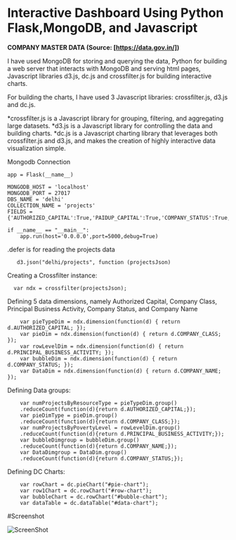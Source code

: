 # Interactive Dashboard Using Python Flask,MongoDB, and Javascript

**COMPANY MASTER DATA (Source: [https://data.gov.in/])**

I have used MongoDB for storing and querying the data, Python for building a web server that interacts with MongoDB and serving html pages, Javascript libraries d3.js, dc.js and crossfilter.js for building interactive charts.

For building the charts, I have used 3 Javascript libraries: crossfilter.js, d3.js and dc.js.

*crossfilter.js is a Javascript library for grouping, filtering, and aggregating large datasets.
*d3.js is a Javascript library for controlling the data and building charts.
*dc.js is a Javascript charting library that leverages both crossfilter.js and d3.js, and makes the creation of highly interactive data visualization simple.

Mongodb Connection
```
app = Flask(__name__)

MONGODB_HOST = 'localhost'
MONGODB_PORT = 27017
DBS_NAME = 'delhi'
COLLECTION_NAME = 'projects'
FIELDS = {'AUTHORIZED_CAPITAL':True,'PAIDUP_CAPITAL':True,'COMPANY_STATUS':True,'PRINCIPAL_BUSINESS_ACTIVITY':True,'COMPANY_NAME':True,'COMPANY_CLASS':True,'_id':False}
```

```
if __name__ == "__main__":
    app.run(host='0.0.0.0',port=5000,debug=True)
```

.defer is for reading the projects data
```
   d3.json("delhi/projects", function (projectsJson) 
```

Creating a Crossfilter instance:
```
  var ndx = crossfilter(projectsJson);
```
Defining  5 data dimensions, namely Authorized Capital, Company Class, Principal Business Activity, Company Status, and Company Name
```
    var pieTypeDim = ndx.dimension(function(d) { return d.AUTHORIZED_CAPITAL; });
	var pieDim = ndx.dimension(function(d) { return d.COMPANY_CLASS; });
	var rowLevelDim = ndx.dimension(function(d) { return d.PRINCIPAL_BUSINESS_ACTIVITY; });
	var bubbleDim = ndx.dimension(function(d) { return d.COMPANY_STATUS; });
	var DataDim = ndx.dimension(function(d) { return d.COMPANY_NAME; });
```
Defining Data groups:
```
    var numProjectsByResourceType = pieTypeDim.group()
	.reduceCount(function(d){return d.AUTHORIZED_CAPITAL;});
	var pieDimType = pieDim.group()
	.reduceCount(function(d){return d.COMPANY_CLASS;});
	var numProjectsByPovertyLevel = rowLevelDim.group()
	.reduceCount(function(d){return d.PRINCIPAL_BUSINESS_ACTIVITY;});
	var bubbleDimgroup = bubbleDim.group()
	.reduceCount(function(d){return d.COMPANY_NAME;});
	var DataDimgroup = DataDim.group()
	.reduceCount(function(d){return d.COMPANY_STATUS;});
```
Defining DC Charts:
```
    var rowChart = dc.pieChart("#pie-chart");
	var row1Chart = dc.rowChart("#row-chart");
	var bubbleChart = dc.rowChart("#bubble-chart");
	var dataTable = dc.dataTable("#data-chart");
```

#Screenshot

![ScreenShot](https://github.com/praritlamba/Dashboard-Python-Flask-MongoDB-and-JavaScript/blob/master/s1.png)
